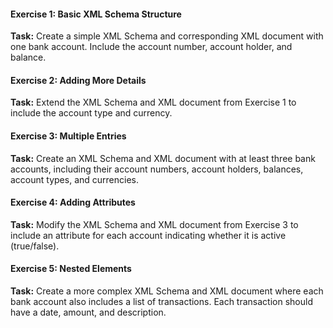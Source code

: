#### Exercise 1: Basic XML Schema Structure

**Task:** Create a simple XML Schema and corresponding XML document with one bank account. Include the account number, account holder, and balance.

#### Exercise 2: Adding More Details

**Task:** Extend the XML Schema and XML document from Exercise 1 to include the account type and currency.

#### Exercise 3: Multiple Entries

**Task:** Create an XML Schema and XML document with at least three bank accounts, including their account numbers, account holders, balances, account types, and currencies.

#### Exercise 4: Adding Attributes

**Task:** Modify the XML Schema and XML document from Exercise 3 to include an attribute for each account indicating whether it is active (true/false).

#### Exercise 5: Nested Elements

**Task:** Create a more complex XML Schema and XML document where each bank account also includes a list of transactions. Each transaction should have a date, amount, and description.

